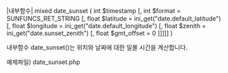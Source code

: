 |내부함수|
mixed date_sunset ( int $timestamp [, int $format = SUNFUNCS_RET_STRING [, float $latitude = ini_get("date.default_latitude") [, float $longitude = ini_get("date.default_longitude") [, float $zenith = ini_get("date.sunset_zenith") [, float $gmt_offset = 0 ]]]]] )

내부함수 date_sunset()는 위치와 날짜에 대한 일몰 시간을 계산합니다.

예제파일) date_sunset.php
<?php

/* calculate the sunset time for Lisbon, Portugal
Latitude: 38.4 North
Longitude: 9 West
Zenith ~= 90
offset: +1 GMT
*/

echo date("D M d Y"). ', sunset time : ' .date_sunset(time(), SUNFUNCS_RET_STRING, 38.4, -9, 90, 1);

?>